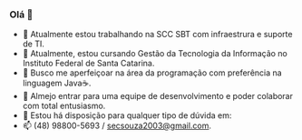 ### Olá 👋


- 🔭 Atualmente estou trabalhando na SCC SBT com infraestrura e suporte de TI.
- 📖 Atualmente, estou cursando Gestão da Tecnologia da Informação no Instituto Federal de Santa Catarina.
- 🌱 Busco me aperfeiçoar na área da programação com preferência na linguagem Java☕.
- 👯 Almejo entrar para uma equipe de desenvolvimento e poder colaborar com total entusiasmo. 
- 💬 Estou há disposição para qualquer tipo de dúvida em:
- 📫 (48) 98800-5693 / secsouza2003@gmail.com.
  


